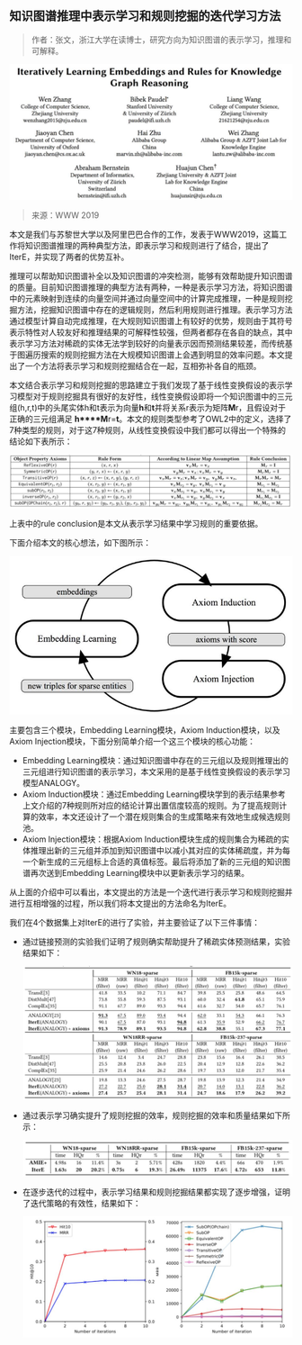 ## 知识图谱推理中表示学习和规则挖掘的迭代学习方法

> 作者：张文，浙江大学在读博士，研究方向为知识图谱的表示学习，推理和可解释。

![img](img/1.png)

> 来源：WWW 2019

本文是我们与苏黎世大学以及阿里巴巴合作的工作，发表于WWW2019，这篇工作将知识图谱推理的两种典型方法，即表示学习和规则进行了结合，提出了IterE，并实现了两者的优势互补。



推理可以帮助知识图谱补全以及知识图谱的冲突检测，能够有效帮助提升知识图谱的质量。目前知识图谱推理的典型方法有两种，一种是表示学习方法，将知识图谱中的元素映射到连续的向量空间并通过向量空间中的计算完成推理，一种是规则挖掘方法，挖掘知识图谱中存在的逻辑规则，然后利用规则进行推理。表示学习方法通过模型计算自动完成推理，在大规则知识图谱上有较好的优势，规则由于其符号表示特性对人较友好和推理结果的可解释性较强，但两者都存在各自的缺点，其中表示学习方法对稀疏的实体无法学到较好的向量表示因而预测结果较差，而传统基于图遍历搜索的规则挖掘方法在大规模知识图谱上会遇到明显的效率问题。本文提出了一个方法将表示学习和规则挖掘结合在一起，互相弥补各自的瓶颈。



本文结合表示学习和规则挖掘的思路建立于我们发现了基于线性变换假设的表示学习模型对于规则挖掘具有很好的友好性，线性变换假设即将一个知识图谱中的三元组(h,r,t)中的头尾实体h和t表示为向量**h**和**t**并将关系r表示为矩阵**M**r，且假设对于正确的三元组满足 **h****M**r=**t**。本文的规则类型参考了OWL2中的定义，选择了7种类型的规则，对于这7种规则，从线性变换假设中我们都可以得出一个特殊的结论如下表所示：

![img](img/2.png)

上表中的rule conclusion是本文从表示学习结果中学习规则的重要依据。

 

下面介绍本文的核心想法，如下图所示：

![img](img/3.png)

主要包含三个模块，Embedding Learning模块，Axiom Induction模块，以及Axiom Injection模块，下面分别简单介绍一个这三个模块的核心功能：

- Embedding Learning模块：通过知识图谱中存在的三元组以及规则推理出的三元组进行知识图谱的表示学习，本文采用的是基于线性变换假设的表示学习模型ANALOGY。
- Axiom Induction模块：通过Embedding Learning模块学到的表示结果参考上文介绍的7种规则所对应的结论计算出置信度较高的规则。为了提高规则计算的效率，本文还设计了一个潜在规则集合的生成策略来有效地生成候选规则池。
- Axiom Injection模块：根据Axiom Induction模块生成的规则集合为稀疏的实体推理出新的三元组并添加到知识图谱中以减小其对应的实体稀疏度，并为每一个新生成的三元组标上合适的真值标签。最后将添加了新的三元组的知识图谱再次送到Embedding Learning模块中以更新表示学习的结果。

从上面的介绍中可以看出，本文提出的方法是一个迭代进行表示学习和规则挖掘并进行互相增强的过程，所以我们将本文提出的方法命名为IterE。



我们在4个数据集上对IterE的进行了实验，并主要验证了以下三件事情：

- 通过链接预测的实验我们证明了规则确实帮助提升了稀疏实体预测结果，实验结果如下：

  

  ![img](img/4.png)

- 通过表示学习确实提升了规则挖掘的效率，规则挖掘的效率和质量结果如下所示：

  ![img](img/5.png)

- 在逐步迭代的过程中，表示学习结果和规则挖掘结果都实现了逐步增强，证明了迭代策略的有效性，结果如下：

  ![img](img/6.png)